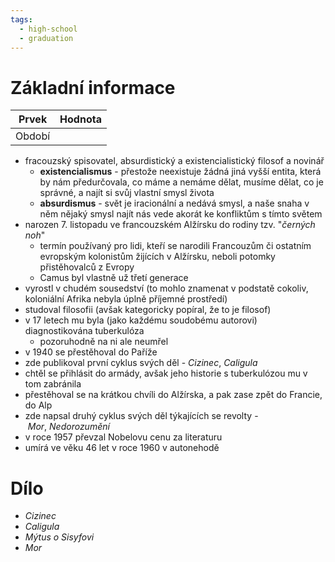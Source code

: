```yaml
---
tags:
  - high-school
  - graduation
---
```

# Základní informace
| Prvek  | Hodnota |
| ------ | ------- |
| Období |         |
- fracouzský spisovatel, absurdistický a existencialistický filosof a novinář
    - **existencialismus** - přestože neexistuje žádná jiná vyšší entita, která by nám předurčovala, co máme a nemáme dělat, musíme dělat, co je správné, a najít si svůj vlastní smysl života
    - **absurdismus** - svět je iracionální a nedává smysl, a naše snaha v něm nějaký smysl najít nás vede akorát ke konfliktům s tímto světem
- narozen 7. listopadu ve francouzském Alžírsku do rodiny tzv. "_černých noh_"
    - termín používaný pro lidi, kteří se narodili Francouzům či ostatním evropským kolonistům žijících v Alžírsku, neboli potomky přistěhovalců z Evropy
    - Camus byl vlastně už třetí generace
- vyrostl v chudém sousedství (to mohlo znamenat v podstatě cokoliv, koloniální Afrika nebyla úplně příjemné prostředí)
- studoval filosofii (avšak kategoricky popíral, že to je filosof)
- v 17 letech mu byla (jako každému soudobému autorovi) diagnostikována tuberkulóza
    - pozoruhodně na ni ale neumřel
- v 1940 se přestěhoval do Paříže
- zde publikoval první cyklus svých děl - _Cizinec_, _Caligula_
- chtěl se přihlásit do armády, avšak jeho historie s tuberkulózou mu v tom zabránila
- přestěhoval se na krátkou chvíli do Alžírska, a pak zase zpět do Francie, do Alp
- zde napsal druhý cyklus svých děl týkajících se revolty - _Mor_, _Nedorozumění_
- v roce 1957 převzal Nobelovu cenu za literaturu
- umírá ve věku 46 let v roce 1960 v autonehodě
# Dílo
- _Cizinec_
- _Caligula_
- _Mýtus o Sisyfovi_
- _Mor_